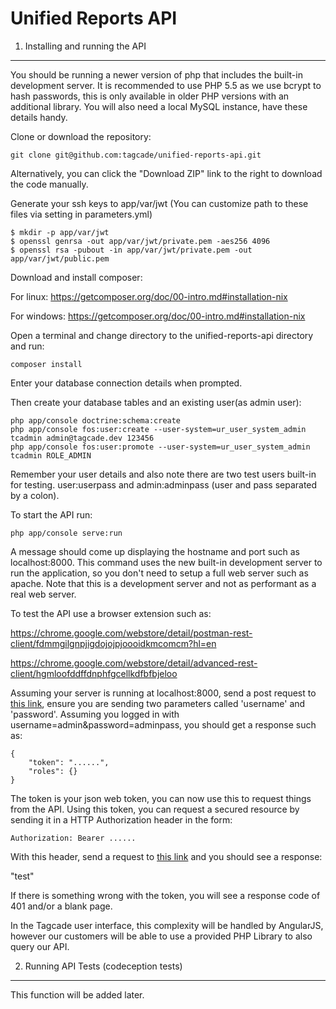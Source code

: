 Unified Reports API
===================

1) Installing and running the API
---------------------------------

You should be running a newer version of php that includes the built-in development server. It is recommended to use PHP 5.5 as we use bcrypt to hash passwords, this is only available in older PHP versions with an additional library. You will also need a local MySQL instance, have these details handy.

Clone or download the repository:

```
git clone git@github.com:tagcade/unified-reports-api.git
```

Alternatively, you can click the "Download ZIP" link to the right to download the code manually.

Generate your ssh keys to app/var/jwt (You can customize path to these files via setting in parameters.yml) 
```
$ mkdir -p app/var/jwt
$ openssl genrsa -out app/var/jwt/private.pem -aes256 4096
$ openssl rsa -pubout -in app/var/jwt/private.pem -out app/var/jwt/public.pem
```

Download and install composer:

For linux: https://getcomposer.org/doc/00-intro.md#installation-nix

For windows: https://getcomposer.org/doc/00-intro.md#installation-nix

Open a terminal and change directory to the unified-reports-api directory and run:

```
composer install
```

Enter your database connection details when prompted.

Then create your database tables and an existing user(as admin user):

```
php app/console doctrine:schema:create
php app/console fos:user:create --user-system=ur_user_system_admin tcadmin admin@tagcade.dev 123456
php app/console fos:user:promote --user-system=ur_user_system_admin tcadmin ROLE_ADMIN
```

Remember your user details and also note there are two test users built-in for testing. user:userpass and admin:adminpass (user and pass separated by a colon).

To start the API run:

```
php app/console serve:run
```

A message should come up displaying the hostname and port such as localhost:8000. This command uses the new built-in development server to run the application, so you don't need to setup a full web server such as apache. Note that this is a development server and not as performant as a real web server.

To test the API use a browser extension such as:

https://chrome.google.com/webstore/detail/postman-rest-client/fdmmgilgnpjigdojojpjoooidkmcomcm?hl=en

https://chrome.google.com/webstore/detail/advanced-rest-client/hgmloofddffdnphfgcellkdfbfbjeloo

Assuming your server is running at localhost:8000, send a post request to [this link](http://localhost:8000/api/getToken), ensure you are sending two parameters called 'username' and 'password'. Assuming you logged in with username=admin&password=adminpass, you should get a response such as:

```
{
    "token": "......",
    "roles": {}
}
```

The token is your json web token, you can now use this to request things from the API. Using this token, you can request a secured resource by sending it in a HTTP Authorization header in the form:

```
Authorization: Bearer ......
```

With this header, send a request to [this link](http://localhost:8000/api/test) and you should see a response:

"test"

If there is something wrong with the token, you will see a response code of 401 and/or a blank page.

In the Tagcade user interface, this complexity will be handled by AngularJS, however our customers will be able to use a provided PHP Library to also query our API.

2) Running API Tests (codeception tests)
---------------------------------
This function will be added later.
